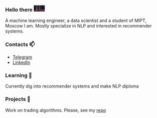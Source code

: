 ### Hello there <img src="./kenoby.jfif" alt="drawing" width="35"/>
A machine learning engineer, a data scientist and a student of MIPT, Moscow I am. Mostly specialize in NLP and interested in recommender systems.

### Сontacts 📫
- [Telegram](https://t.me/khaymonenko)
- [LinkedIn](https://www.linkedin.com/in/khaymonenko/)

### Learning 🌱
Currently dig into recommender systems and make NLP diploma

### Projects 🔭
Work on trading algorithms. Please, see my [repo](https://github.com/Khaymon/trading_algorithms)

<!--
**Khaymon/Khaymon** is a ✨ _special_ ✨ repository because its `README.md` (this file) appears on your GitHub profile.

Here are some ideas to get you started:

- 🔭 I’m currently working on ...
- 🌱 I’m currently learning ...
- 👯 I’m looking to collaborate on ...
- 🤔 I’m looking for help with ...
- 💬 Ask me about ...
- 📫 How to reach me: ...
- 😄 Pronouns: ...
- ⚡ Fun fact: ...
-->
